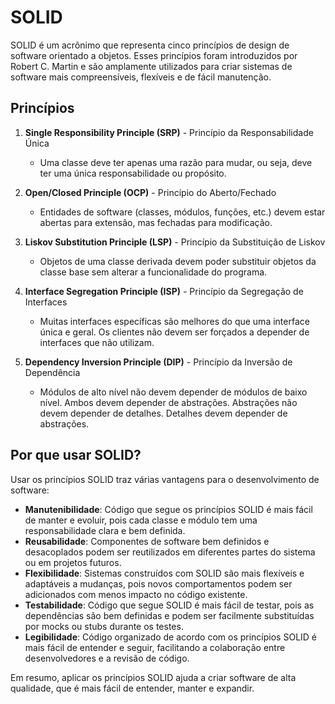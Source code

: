 # SOLID

SOLID é um acrônimo que representa cinco princípios de design de software orientado a objetos. Esses princípios foram introduzidos por Robert C. Martin e são amplamente utilizados para criar sistemas de software mais compreensíveis, flexíveis e de fácil manutenção.

## Princípios

1. **Single Responsibility Principle (SRP)** - Princípio da Responsabilidade Única
   - Uma classe deve ter apenas uma razão para mudar, ou seja, deve ter uma única responsabilidade ou propósito.

2. **Open/Closed Principle (OCP)** - Princípio do Aberto/Fechado
   - Entidades de software (classes, módulos, funções, etc.) devem estar abertas para extensão, mas fechadas para modificação.

3. **Liskov Substitution Principle (LSP)** - Princípio da Substituição de Liskov
   - Objetos de uma classe derivada devem poder substituir objetos da classe base sem alterar a funcionalidade do programa.

4. **Interface Segregation Principle (ISP)** - Princípio da Segregação de Interfaces
   - Muitas interfaces específicas são melhores do que uma interface única e geral. Os clientes não devem ser forçados a depender de interfaces que não utilizam.

5. **Dependency Inversion Principle (DIP)** - Princípio da Inversão de Dependência
   - Módulos de alto nível não devem depender de módulos de baixo nível. Ambos devem depender de abstrações. Abstrações não devem depender de detalhes. Detalhes devem depender de abstrações.

## Por que usar SOLID?

Usar os princípios SOLID traz várias vantagens para o desenvolvimento de software:

- **Manutenibilidade**: Código que segue os princípios SOLID é mais fácil de manter e evoluir, pois cada classe e módulo tem uma responsabilidade clara e bem definida.
- **Reusabilidade**: Componentes de software bem definidos e desacoplados podem ser reutilizados em diferentes partes do sistema ou em projetos futuros.
- **Flexibilidade**: Sistemas construídos com SOLID são mais flexíveis e adaptáveis a mudanças, pois novos comportamentos podem ser adicionados com menos impacto no código existente.
- **Testabilidade**: Código que segue SOLID é mais fácil de testar, pois as dependências são bem definidas e podem ser facilmente substituídas por mocks ou stubs durante os testes.
- **Legibilidade**: Código organizado de acordo com os princípios SOLID é mais fácil de entender e seguir, facilitando a colaboração entre desenvolvedores e a revisão de código.

Em resumo, aplicar os princípios SOLID ajuda a criar software de alta qualidade, que é mais fácil de entender, manter e expandir.
